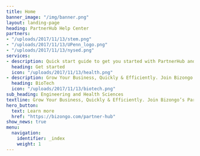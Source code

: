 ```yaml
---
title: Home
banner_image: "/img/banner.png"
layout: landing-page
heading: PartnerHub Help Center
partners:
- "/uploads/2017/11/13/stem.png"
- "/uploads/2017/11/13/UPenn_logo.png"
- "/uploads/2017/11/13/nysed.png"
services:
- description: Quick start guide to get you started with PartnerHub and Bizongo's core functionalities.
  heading: Get started
  icon: "/uploads/2017/11/13/health.png"
- description: Grow Your Business, Quickly & Efficiently. Join Bizongo’s Partner Network.
  heading: BioTech
  icon: "/uploads/2017/11/13/biotech.png"
sub_heading: Engineering and Health Sciences
textline: Grow Your Business, Quickly & Efficiently. Join Bizongo’s Partner Network.
hero_button:
  text: Learn more
  href: "https://bizongo.com/partner-hub"
show_news: true
menu:
  navigation:
    identifier: _index
    weight: 1
---
```

